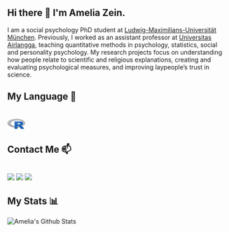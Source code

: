 ## Hi there 👋 I'm Amelia Zein.

I am a social psychology PhD student at [Ludwig-Maximilians-Universität München](https://www.lmu.de/psy/de/personen/kontaktseite/rizqy-amelia-zein-c6eb5d9f.html). Previously, I worked as an assistant professor at [Universitas Airlangga](https://psikologi.unair.ac.id/dosen-rizqy-amelia-zein/), teaching quantitative methods in psychology, statistics, social and personality psychology. My research projects focus on understanding how people relate to scientific and religious explanations, creating and evaluating psychological measures, and improving laypeople’s trust in science.

## My Language 🔭
<div style="display: inline-block"><br>
  <img align="center" alt="R" height="30" width="40" src="https://raw.githubusercontent.com/devicons/devicon/master/icons/r/r-original.svg">
  
## Contact Me 📫
<div style="display: inline-block"><br>
 <a href="https://bsky.app/profile/ameliazein.bsky.social"><img src="https://img.shields.io/badge/-Bluesky-3686f7?style=flat&logo=icloud&logoColor=white" target="_blank"></a>
 <a href="https://scholar.google.com/citations?user=0lWYoUIAAAAJ&hl=de"><img src="https://img.shields.io/badge/Google%20Scholar-%2320beff?color=1f1f18&logo=google-scholar&style=flat-square" target="_blank"></a>
 <a href="https://rameliaz.github.io/"><img src="https://img.shields.io/badge/personal-homepage" target="_blank"></a>
</div>

## My Stats 📊
![Amelia's Github Stats](https://github-readme-stats.vercel.app/api?username=rameliaz&rank_icon=github&theme=radical)


